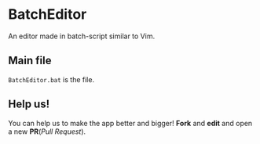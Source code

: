 # BatchEditor
 An editor made in batch-script similar to Vim.

## Main file
`BatchEditor.bat` is the file.

## Help us!
You can help us to make the app better and bigger! **Fork** and **edit** and open a new **PR**(*Pull Request*).